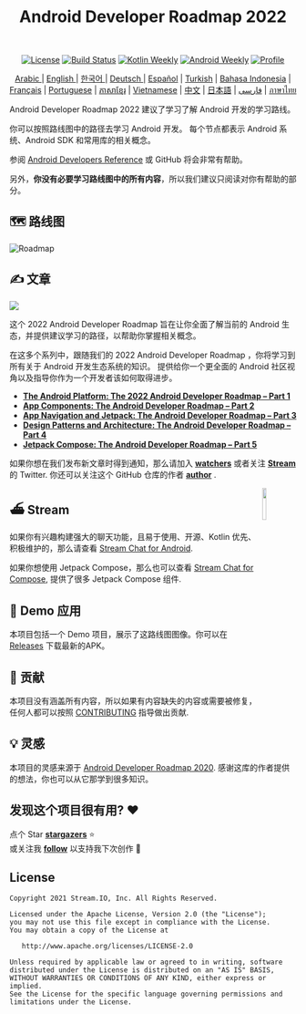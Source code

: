 <h1 align="center">Android Developer Roadmap 2022</h1></br>

<p align="center">
  <a href="https://opensource.org/licenses/Apache-2.0"><img alt="License" src="https://img.shields.io/badge/License-Apache%202.0-blue.svg"/></a>
  <a href="https://github.com/skydoves/android-developer-roadmap/actions/workflows/build.yml"><img alt="Build Status" src="https://github.com/skydoves/android-developer-roadmap/actions/workflows/build.yml/badge.svg"/></a>
  <a href="https://mailchi.mp/kotlinweekly/kotlin-weekly-279"><img alt="Kotlin Weekly" src="https://skydoves.github.io/badges/kotlin-weekly2.svg"/></a>
  <a href="https://androidweekly.net/issues/issue-495"><img alt="Android Weekly" src="https://skydoves.github.io/badges/android-weekly.svg"/></a>
  <a href="https://github.com/skydoves"><img alt="Profile" src="https://skydoves.github.io/badges/skydoves.svg"/></a>
</p>
<p align="center">
<a href="/README_AR.md" target="_blank"> Arabic </a> | <a href="/README.md" target="_blank"> English </a> | <a href="/README_KR.md" target="_blank"> 한국어 </a> | <a href="/README_DE.md" target="_blank"> Deutsch </a>| <a href="/README_ES.md" target="_blank"> Español</a> | <a href="/README_TR.md" target="_blank"> Turkish</a> | <a href="/README_ID.md" target="_blank"> Bahasa Indonesia</a> | <a href="/README_FR.md" target="_blank"> Français</a> | <a href="/README_PT.md" target="_blank"> Portuguese</a> | <a href="/README_KHM.md" target="_blank">ភាសាខ្មែរ</a> | <a href="/README_VI.md" target="_blank">Vietnamese</a> | <a href="/README_CN.md" target="_blank">中文</a> | <a href="/README_JP.md" target="_blank">日本語</a> | <a href="/README_FA.md" target="_blank">فارسی</a> | <a href="/README_TH.md" target="_blank">ภาษาไทย</a>
</p>


Android Developer Roadmap 2022 建议了学习了解 Android 开发的学习路线。

你可以按照路线图中的路径去学习 Android 开发。 每个节点都表示 Android 系统、Android SDK 和常用库的相关概念。

参阅 [Android Developers Reference](https://developer.android.com/reference) 或 GitHub 将会非常有帮助。

另外，**你没有必要学习路线图中的所有内容**，所以我们建议只阅读对你有帮助的部分。

## 🗺 路线图

<picture>
  <source media="(prefers-color-scheme: dark)" srcset="images/android_developer_roadmap_dark.png">
  <img alt="Roadmap" src="images/android_developer_roadmap.png">
</picture>

## ✍️ 文章

<a href="https://getstream.io/blog/android-developer-roadmap/"><img src="images/article.png" /></a><br>

这个 2022 Android Developer Roadmap 旨在让你全面了解当前的 Android 生态，并提供建议学习的路径，以帮助你掌握相关概念。<br>

在这多个系列中，跟随我们的 2022 Android Developer Roadmap ，你将学习到所有关于 Android 开发生态系统的知识。
提供给你一个更全面的 Android 社区视角以及指导你作为一个开发者该如何取得进步。

- **[The Android Platform: The 2022 Android Developer Roadmap – Part 1](https://getstream.io/blog/android-developer-roadmap/)**
- **[App Components: The Android Developer Roadmap – Part 2](https://getstream.io/blog/android-developer-roadmap-part-2/)**
- **[App Navigation and Jetpack: The Android Developer Roadmap – Part 3](https://getstream.io/blog/android-developer-roadmap-part-3/)**
- **[Design Patterns and Architecture: The Android Developer Roadmap – Part 4](https://getstream.io/blog/design-patterns-and-architecture-the-android-developer-roadmap-part-4/)**
- **[Jetpack Compose: The Android Developer Roadmap – Part 5](https://getstream.io/blog/android-developer-roadmap-part-5/)**

如果你想在我们发布新文章时得到通知，那么请加入 **[watchers](https://github.com/skydoves/android-developer-roadmap/watchers)** 或者关注 **[Stream](https://twitter.com/getstream_io)** 的 Twitter. 你还可以关注这个 GitHub 仓库的作者 __[author](https://github.com/skydoves)__ .

<a href="https://getstream.io/tutorials/android-chat?utm_source=Github&utm_medium=Github_Repo_Content_Ad&utm_content=Developer&utm_campaign=2022AndroidDeveloperRoadmap&utm_term=DevRelOss">
<img src="https://user-images.githubusercontent.com/24237865/138428440-b92e5fb7-89f8-41aa-96b1-71a5486c5849.png" align="right" width="12%"/>
</a>

## ⛴ Stream

如果你有兴趣构建强大的聊天功能，且易于使用、开源、Kotlin 优先、积极维护的，那么请查看 [Stream Chat for Android](https://getstream.io/tutorials/android-chat). 

如果你想使用 Jetpack Compose，那么也可以查看 [Stream Chat for Compose](https://getstream.io/chat/compose/tutorial/), 提供了很多 Jetpack Compose 组件.

## 📱 Demo 应用

本项目包括一个 Demo 项目，展示了这路线图图像。你可以在  [Releases](https://github.com/skydoves/android-developer-roadmap/releases) 下载最新的APK。

## 🤝 贡献

本项目没有涵盖所有内容，所以如果有内容缺失的内容或需要被修复，任何人都可以按照 [CONTRIBUTING](CONTRIBUTING.md) 指导做出贡献.

## 💡 灵感

本项目的灵感来源于 [Android Developer Roadmap 2020](https://github.com/mobile-roadmap/android-developer-roadmap). 感谢这库的作者提供的想法，你也可以从它那学到很多知识。

## 发现这个项目很有用? :heart:

点个 Star __[stargazers](https://github.com/skydoves/android-developer-roadmap/stargazers)__ :star: <br>
或关注我 __[follow](https://github.com/skydoves)__ 以支持我下次创作 🤩

## License
```
Copyright 2021 Stream.IO, Inc. All Rights Reserved.

Licensed under the Apache License, Version 2.0 (the "License");
you may not use this file except in compliance with the License.
You may obtain a copy of the License at

   http://www.apache.org/licenses/LICENSE-2.0

Unless required by applicable law or agreed to in writing, software
distributed under the License is distributed on an "AS IS" BASIS,
WITHOUT WARRANTIES OR CONDITIONS OF ANY KIND, either express or implied.
See the License for the specific language governing permissions and
limitations under the License.
```
